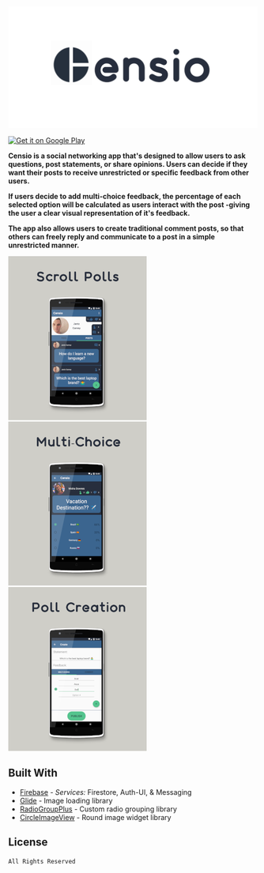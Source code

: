 ![](static/banner.png)

<a href='https://play.google.com/store/apps/details?id=com.apps.creativesource.censio&pcampaignid=MKT-Other-global-all-co-prtnr-py-PartBadge-Mar2515-1'><img alt='Get it on Google Play' src='https://play.google.com/intl/en_us/badges/images/generic/en_badge_web_generic.png' height='65'/></a>

**Censio is a social networking app that's designed to allow users to ask questions, post statements, or share opinions. Users can decide if they want their posts to receive unrestricted or specific feedback from other users.**

**If users decide to add multi-choice feedback, the percentage of each selected option will be calculated as users interact with the post -giving the user a clear visual representation of it's feedback.**

**The app also allows users to create traditional comment posts, so that others can freely reply and communicate to a post in a simple unrestricted manner.**

![](static/censio_main_small.png)![](static/censio_choice_small.png)![](static/censio_create_small.png)

## Built With

* [Firebase](https://firebase.google.com/) - *Services:* Firestore, Auth-UI, & Messaging
* [Glide](https://bumptech.github.io/glide/) - Image loading library
* [RadioGroupPlus](https://github.com/worker8/RadioGroupPlus) - Custom radio grouping library
* [CircleImageView](https://github.com/hdodenhof/CircleImageView) - Round image widget library

## License

```
All Rights Reserved
```

